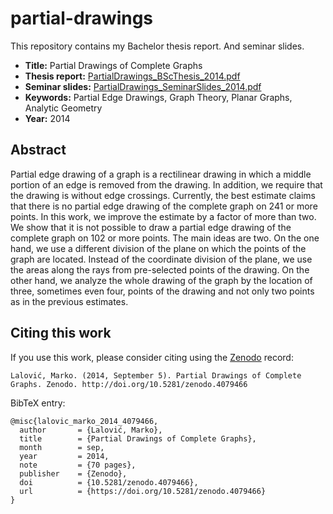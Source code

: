 # partial-drawings
This repository contains my Bachelor thesis report. And seminar slides.

* **Title:** Partial Drawings of Complete Graphs
* **Thesis report:** [PartialDrawings_BScThesis_2014.pdf](https://zenodo.org/record/4079466/files/PartialDrawings_BScThesis_2014.pdf?download=1)
* **Seminar slides:** [PartialDrawings_SeminarSlides_2014.pdf](https://zenodo.org/record/4079483/files/PartialDrawings_SeminarSlides_2014.pdf?download=1)
* **Keywords:** Partial Edge Drawings, Graph Theory, Planar Graphs, Analytic Geometry
* **Year:** 2014

## Abstract
Partial edge drawing of a graph is a rectilinear drawing in which a middle portion of an edge is removed from the drawing. In addition, we require that the drawing is without edge crossings. Currently, the best estimate claims that there is no partial edge drawing of the complete graph on 241 or more points. In this work, we improve the estimate by a factor of more than two. We show that it is not possible to draw a partial edge drawing of the complete graph on 102 or more points. The main ideas are two. On the one hand, we use a different division of the plane on which the points of the graph are located. Instead of the coordinate division of the plane, we use the areas along the rays from pre-selected points of the drawing. On the other hand, we analyze the whole drawing of the graph by the location of three, sometimes even four, points of the drawing and not only two points as in the previous estimates.

## Citing this work
If you use this work, please consider citing using the [Zenodo](https://zenodo.org/record/4079466#.X4OKw50zZH4) record:
```
Lalović, Marko. (2014, September 5). Partial Drawings of Complete Graphs. Zenodo. http://doi.org/10.5281/zenodo.4079466
```

BibTeX entry:
```
@misc{lalovic_marko_2014_4079466,
  author       = {Lalović, Marko},
  title        = {Partial Drawings of Complete Graphs},
  month        = sep,
  year         = 2014,
  note         = {70 pages},
  publisher    = {Zenodo},
  doi          = {10.5281/zenodo.4079466},
  url          = {https://doi.org/10.5281/zenodo.4079466}
}
```
